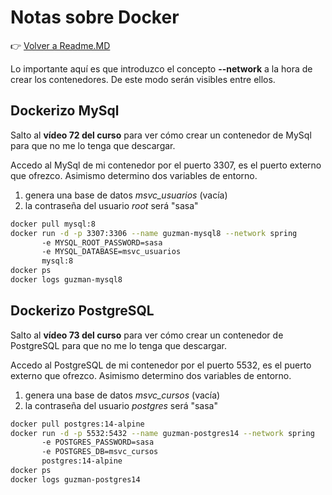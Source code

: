 # Notas sobre Docker

👉 [Volver a Readme.MD](Readme.MD)

Lo importante aquí es que introduzco el concepto **--network** a la hora de crear los contenedores.
De este modo serán visibles entre ellos. 

## Dockerizo  MySql

Salto al **vídeo 72 del curso** para ver cómo crear un contenedor de MySql para que no me lo tenga que descargar.

Accedo al MySql de mi contenedor por el puerto 3307, es el puerto externo que ofrezco.
Asimismo determino dos variables de entorno.
1. genera una base de datos *msvc_usuarios* (vacía)
2. la contraseña del usuario *root* será "sasa"
```bash
docker pull mysql:8
docker run -d -p 3307:3306 --name guzman-mysql8 --network spring 
       -e MYSQL_ROOT_PASSWORD=sasa
       -e MYSQL_DATABASE=msvc_usuarios
       mysql:8
docker ps
docker logs guzman-mysql8
```
## Dockerizo  PostgreSQL

Salto al **vídeo 73 del curso** para ver cómo crear un contenedor de PostgreSQL para que no me lo tenga que descargar.

Accedo al PostgreSQL de mi contenedor por el puerto 5532, es el puerto externo que ofrezco.
Asimismo determino dos variables de entorno.
1. genera una base de datos *msvc_cursos* (vacía)
2. la contraseña del usuario *postgres* será "sasa"
```bash
docker pull postgres:14-alpine
docker run -d -p 5532:5432 --name guzman-postgres14 --network spring 
       -e POSTGRES_PASSWORD=sasa
       -e POSTGRES_DB=msvc_cursos
       postgres:14-alpine
docker ps
docker logs guzman-postgres14
```
